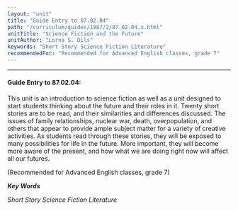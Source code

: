 ```yaml
---
layout: "unit"
title: "Guide Entry to 87.02.04"
path: "/curriculum/guides/1987/2/87.02.04.x.html"
unitTitle: "Science Fiction and the Future"
unitAuthor: "Lorna S. Dils"
keywords: "Short Story Science Fiction Literature"
recommendedFor: "Recommended for Advanced English classes, grade 7"
---
```

<body>
<hr/>
 <h4>
  Guide Entry to 87.02.04:
 </h4>
 This unit is an introduction to science fiction as well as a unit designed to start students thinking about the future and their roles in it. Twenty short stories are to be read, and their similarities and differences discussed. The issues of family relationships, nuclear war, death, overpopulation, and others that appear to provide ample subject matter for a variety of creative activities. As students read through these stories, they will be exposed to many possibilities for life in the future. More important, they will become more aware of the present, and how what we are doing right now will affect all our futures.
 <p>
  (Recommended for Advanced English classes, grade 7)
 </p>
<p>
  <b>
   <i>
    Key Words
   </i>
  </b>
  <br/>
 </p>
 <p>
  <i>
   Short Story Science Fiction Literature
  </i>
 </p>

</body>